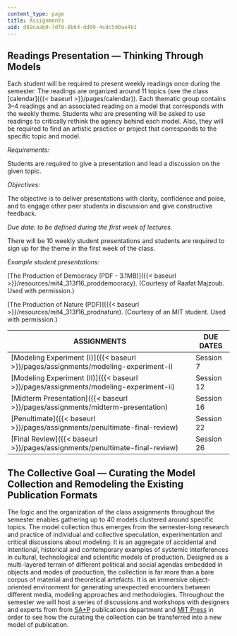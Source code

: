 ```yaml
---
content_type: page
title: Assignments
uid: d89caab9-7df8-8b64-dd09-4cdc5d0ae4b1
---
```


Readings Presentation — Thinking Through Models
-----------------------------------------------

Each student will be required to present weekly readings once during the semester. The readings are organized around 11 topics (see the class [calendar]({{< baseurl >}}/pages/calendar)). Each thematic group contains 3–4 readings and an associated reading on a model that corresponds with the weekly theme. Students who are presenting will be asked to use readings to critically rethink the agency behind each model. Also, they will be required to find an artistic practice or project that corresponds to the specific topic and model.

_Requirements:_

Students are required to give a presentation and lead a discussion on the given topic.

_Objectives:_

The objective is to deliver presentations with clarity, confidence and poise, and to engage other peer students in discussion and give constructive feedback.

_Due date: to be defined during the first week of lectures._

There will be 10 weekly student presentations and students are required to sign up for the theme in the first week of the class.

_Example student presentations:_

[The Production of Democracy (PDF - 3.1MB)]({{< baseurl >}}/resources/mit4_313f16_proddemocracy). (Courtesy of Raafat Majzoub. Used with permission.)

[The Production of Nature (PDF)]({{< baseurl >}}/resources/mit4_313f16_prodnature). (Courtesy of an MIT student. Used with permission.)

| ASSIGNMENTS | DUE DATES |
| --- | --- |
| [Modeling Experiment (I)]({{< baseurl >}}/pages/assignments/modeling-experiment-i) | Session 7 |
| [Modeling Experiment (II)]({{< baseurl >}}/pages/assignments/modeling-experiment-ii) | Session 12 |
| [Midterm Presentation]({{< baseurl >}}/pages/assignments/midterm-presentation) | Session 16 |
| [Penultimate]({{< baseurl >}}/pages/assignments/penultimate-final-review) | Session 22 |
| [Final Review]({{< baseurl >}}/pages/assignments/penultimate-final-review) | Session 26 

The Collective Goal — Curating the Model Collection and Remodeling the Existing Publication Formats
---------------------------------------------------------------------------------------------------

The logic and the organization of the class assignments throughout the semester enables gathering up to 40 models clustered around specific topics. The model collection thus emerges from the semester-long research and practice of individual and collective speculation, experimentation and critical discussions about modeling. It is an aggregate of accidental and intentional, historical and contemporary examples of systemic interferences in cultural, technological and scientific models of production. Designed as a multi-layered terrain of different political and social agendas embedded in objects and modes of production, the collection is far more than a bare corpus of material and theoretical artefacts. It is an immersive object-oriented environment for generating unexpected encounters between different media, modeling approaches and methodologies. Throughout the semester we will host a series of discussions and workshops with designers and experts from from [SA+P](https://sap.mit.edu/) publications department and [MIT Press](https://mitpress.mit.edu/) in order to see how the curating the collection can be transferred into a new model of publication.